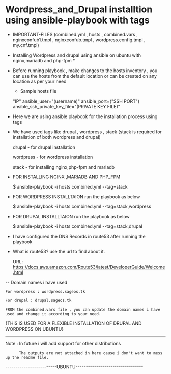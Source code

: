 # Wordpress_and_Drupal installtion using ansible-playbook with tags

* IMPORTANT-FILES
(combined.yml , hosts , combined.vars , nginxconfub1.tmpl , nginxconfub.tmpl , wordpress.config.tmpl , my.cnf.tmpl)

* Installing Wordpress and drupal using ansible on ubuntu with nginx,mariadb and php-fpm *

* Before running playbook , make changes to the hosts inventory , you can use the hosts from the default location or can be created on any location as per your need

  * Sample hosts file
 
   "IP" ansible_user="(username)" ansible_port=("SSH PORT") ansible_ssh_private_key_file="(PRIVATE KEY FILE)"
 

* Here we are using ansible playbook for the installation process using tags

 - We have used tags like drupal , wordpress , stack (stack is required for installation of both wordpress and drupal)
   
   drupal - for drupal installation
   
   wordpress - for wordpress installation
   
   stack - for installing nginx,php-fpm and mariadb
   

* FOR INSTALLING NGINX ,MARIADB AND PHP_FPM 

  $ ansible-playbook -i hosts combined.yml --tag=stack
   
* FOR WORDPRESS INSTALLTAION run the playbook as below
  
   $ ansible-playbook -i hosts combined.yml --tag=stack,wordpress
   
* FOR DRUPAL INSTALLTAION run the playbook as below

  $ ansible-playbook -i hosts combined.yml --tag=stack,drupal
  
* I have configured the DNS Records in route53 after running the playbook

* What is route53? use the url to find about it.

     URL: https://docs.aws.amazon.com/Route53/latest/DeveloperGuide/Welcome.html

-- Domain names i have used
 
    For wordpress : wordpress.sageos.tk
    
    For drupal : drupal.sageos.tk
    
    FROM the combined.vars file , you can update the domain names i have used and change it according to your need.
  
  {THIS IS USED FOR A FLEXIBLE INSTALLATION OF DRUPAL AND WORDPRESS ON UBUNTU}
  
  -------------------------------------------------------------------------------
  Note : In future i will add support for other distributions
  
          The outputs are not attached in here cause i don't want to mess up the readme file.
          
          
          
  -------------------------UBUNTU---------------------------------
          
